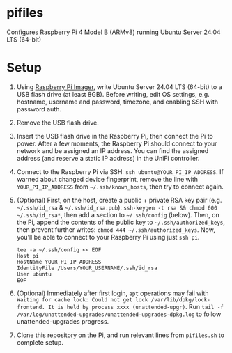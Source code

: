 # pifiles

Configures Raspberry Pi 4 Model B (ARMv8) running Ubuntu Server 24.04 LTS (64-bit)

# Setup

1. Using [Raspberry Pi Imager](https://www.raspberrypi.org/software/), write Ubuntu Server 24.04 LTS (64-bit) to a USB flash drive (at least 8GB). Before writing, edit OS settings, e.g. hostname, username and password, timezone, and enabling SSH with password auth.

2. Remove the USB flash drive.

3. Insert the USB flash drive in the Raspberry Pi, then connect the Pi to power. After a few moments, the Raspberry Pi should connect to your network and be assigned an IP address. You can find the assigned address (and reserve a static IP address) in the UniFi controller.

4. Connect to the Raspberry Pi via SSH: `ssh ubuntu@YOUR_PI_IP_ADDRESS`. If warned about changed device fingerprint, remove the line with `YOUR_PI_IP_ADDRESS` from `~/.ssh/known_hosts`, then try to connect again.

5. (Optional) First, on the host, create a public + private RSA key pair (e.g. `~/.ssh/id_rsa` & `~/.ssh/id_rsa.pub`): `ssh-keygen -t rsa && chmod 600 ~/.ssh/id_rsa*`, then add a section to `~/.ssh/config` (below). Then, on the Pi, append the contents of the public key to `~/.ssh/authorized_keys`, then prevent further writes: `chmod 444 ~/.ssh/authorized_keys`. Now, you’ll be able to connect to your Raspberry Pi using just `ssh pi`.

   ```Shell
   tee -a ~/.ssh/config << EOF
   Host pi
   HostName YOUR_PI_IP_ADDRESS
   IdentityFile /Users/YOUR_USERNAME/.ssh/id_rsa
   User ubuntu
   EOF
   ```

6. (Optional) Immediately after first login, `apt` operations may fail with `Waiting for cache lock: Could not get lock /var/lib/dpkg/lock-frontend. It is held by process xxxx (unattended-upgr)`. Run `tail -f /var/log/unattended-upgrades/unattended-upgrades-dpkg.log` to follow unattended-upgrades progress.

7. Clone this repository on the Pi, and run relevant lines from `pifiles.sh` to complete setup.
